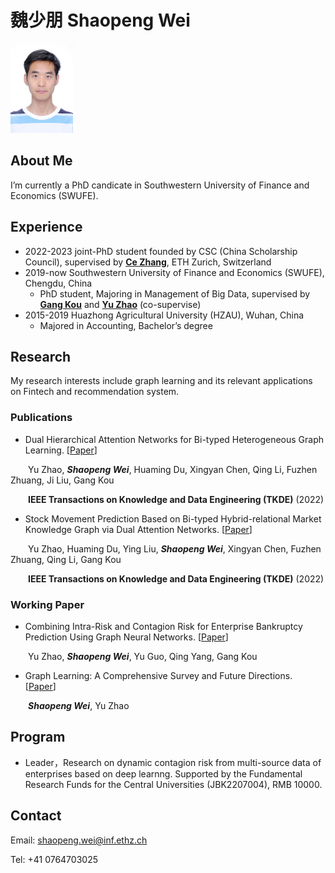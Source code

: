 #  魏少朋 Shaopeng Wei
<img src="new.JPG" alt="drawing" width="100"/>

## About Me
I’m currently a PhD candicate in Southwestern University of Finance and Economics (SWUFE).

## Experience
+ 2022-2023    joint-PhD student founded by CSC (China Scholarship Council), supervised by [**Ce Zhang**](https://ds3lab.inf.ethz.ch/members/ce-zhang.html), ETH Zurich, Switzerland
+ 2019-now   Southwestern University of Finance and Economics (SWUFE), Chengdu, China
    - PhD student, Majoring in Management of Big Data, supervised by [**Gang Kou**](https://scholar.google.com/citations?hl=zh-CN&user=dRL7HngAAAAJ) and [**Yu Zhao**](https://scholar.google.com/citations?hl=zh-CN&user=J3yW0aYAAAAJ) (co-supervise)
+ 2015-2019  Huazhong Agricultural University (HZAU), Wuhan, China
    - Majored in Accounting, Bachelor’s degree



## Research
My research interests include graph learning and its relevant applications on Fintech and recommendation system.

### Publications

+ Dual Hierarchical Attention Networks for Bi-typed Heterogeneous Graph Learning. [[Paper](https://arxiv.org/pdf/2112.13078.pdf)]  

&#8195;&#8195;Yu Zhao, ***Shaopeng Wei***, Huaming Du, Xingyan Chen, Qing Li, Fuzhen Zhuang, Ji Liu, Gang Kou   

&#8195;&#8195;**IEEE Transactions on Knowledge and Data Engineering (TKDE)** (2022)
+ Stock Movement Prediction Based on Bi-typed Hybrid-relational Market Knowledge Graph via Dual Attention Networks. [[Paper](https://arxiv.org/pdf/2201.04965.pdf)]  

&#8195;&#8195;Yu Zhao, Huaming Du, Ying Liu, ***Shaopeng Wei***, Xingyan Chen, Fuzhen Zhuang, Qing Li, Gang Kou  

&#8195;&#8195;**IEEE Transactions on Knowledge and Data Engineering (TKDE)** (2022)

### Working Paper

+ Combining Intra-Risk and Contagion Risk for Enterprise Bankruptcy Prediction Using Graph Neural Networks. [[Paper](https://arxiv.org/pdf/2202.03874.pdf)]  

&#8195;&#8195;Yu Zhao, ***Shaopeng Wei***, Yu Guo, Qing Yang, Gang Kou

+ Graph Learning: A Comprehensive Survey and Future Directions. [[Paper](https://arxiv.org/pdf/2212.08966.pdf)]  

&#8195;&#8195;***Shaopeng Wei***, Yu Zhao

## Program
+ Leader，Research on dynamic contagion risk from multi-source data of enterprises based on deep learnng. Supported by the Fundamental Research Funds for the Central Universities (JBK2207004), RMB 10000.

## Contact
Email: shaopeng.wei@inf.ethz.ch  

Tel: +41 0764703025
